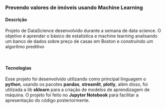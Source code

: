 ### Prevendo valores de imóveis usando Machine Learning

#### Descrição
Projeto de DataScience desenvolvido durante a semana de data science. O objetivo é aprender o básico de estatística e machine learning analisando um banco de dados sobre preço de casas em Boston e construíndo um algorítmo preditivo

<br/>

#### Tecnologias
Esse projeto foi desenvolvido utilizando como principal linguagem o **python**, usando os pacotes **pandas**, **streamlit**, **plotly**, além disso, foi utilizada a lib **sklearn** para a criação de modelos de aprendizagem de máquina. O projeto foi feito no **Jupyter Notebook** para facilitar a apresentação do código posteriormente. 
